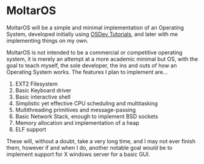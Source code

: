 # MoltarOS

MoltarOS will be a simple and minimal implementation of an Operating System, developed initially using [OSDev Tutorials](http://wiki.osdev.org/Tutorials), and later with me implementing things on my own.

MoltarOS is not intended to be a commercial or competitive operating system, it is merely an attempt at a more academic minimal but OS, with the goal to teach myself, the sole developer, the ins and outs of how an Operating System works. The features I plan to implement are...

1) EXT2 Filesystem
2) Basic Keyboard driver
3) Basic interactive shell
4) Simplistic yet effective CPU scheduling and multitasking
5) Multithreading primitives and message-passing 
6) Basic Network Stack, enough to implement BSD sockets
7) Memory allocation and implementation of a heap
8) ELF support


These will, without a doubt, take a very long time, and I may not ever finish them, however if and when I do, another notable goal would be to implement support for X windows server for a basic GUI.